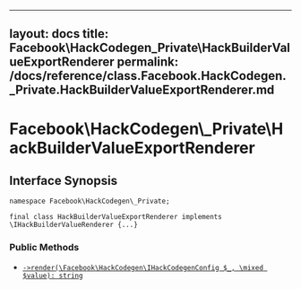 
***

layout: docs
title: Facebook\\HackCodegen\_Private\\HackBuilderValueExportRenderer
permalink: /docs/reference/class.Facebook.HackCodegen._Private.HackBuilderValueExportRenderer.md
---







# Facebook\\HackCodegen\\_Private\\HackBuilderValueExportRenderer




## Interface Synopsis




``` Hack
namespace Facebook\HackCodegen\_Private;

final class HackBuilderValueExportRenderer implements \IHackBuilderValueRenderer {...}
```




### Public Methods




- [` ->render(\Facebook\HackCodegen\IHackCodegenConfig $_, \mixed $value): string `](<class.Facebook.HackCodegen._Private.HackBuilderValueExportRenderer.render.md>)